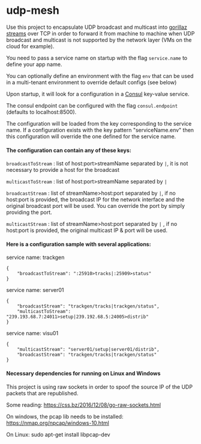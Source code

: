 # udp-mesh

Use this project to encapsulate UDP broadcast and multicast into [gorillaz streams](https://github.com/SkySoft-ATM/gorillaz) over TCP in order to forward it from machine to machine when UDP broadcast and multicast is not supported by the network layer (VMs on the cloud for example). 

You need to pass a service name on startup with the flag ```service.name``` to define your app name.

You can optionally define an environment with the flag ```env``` that can be used in a multi-tenant environment to override default configs (see below)

Upon startup, it will look for a configuration in a [Consul](https://www.consul.io/) key-value service.

The consul endpoint can be configured with the flag ```consul.endpoint``` (defaults to localhost:8500).

The configuration will be loaded from the key corresponding to the service name. If a configuration exists with the key pattern "serviceName.env" then this configuration will override the one defined for the service name.

#### The configuration can contain any of these keys:
```broadcastToStream``` : list of host:port>streamName separated by ```|```, it is not necessary to provide a host for the broadcast

```multicastToStream``` : list of host:port>streamName separated by ```|```
 
```broadcastStream``` : list of streamName>host:port separated by ```|```, if no host:port is provided, the broadcast IP for the network interface and the original broadcast port will be used. You can override the port by simply providing the port.
 
```multicastStream``` : list of streamName>host:port separated by ```|``` , if no host:port is provided, the original multicast IP & port will be used.


#### Here is a configuration sample with several applications:

service name: trackgen

```
{
    "broadcastToStream": ":25910>tracks|:25909>status"
}
```

service name: server01
```
{
    "broadcastStream": "trackgen/tracks|trackgen/status",
    "multicastToStream": "239.193.68.7:24011>setup|239.192.68.5:24005>distrib"
}
```

service name: visu01
```
{
    "multicastStream": "server01/setup|server01/distrib",
    "broadcastStream": "trackgen/tracks|trackgen/status"
}
```
 

#### Necessary dependencies for running on Linux and Windows

This project is using raw sockets in order to spoof the source IP of the UDP packets that are republished.

Some reading:
https://css.bz/2016/12/08/go-raw-sockets.html

On windows, the pcap lib needs to be installed:
https://nmap.org/npcap/windows-10.html

On Linux:
sudo apt-get install libpcap-dev


